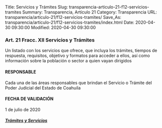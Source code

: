 Title: Servicios y Trámites
Slug: transparencia-articulo-21-f12-servicios-tramites
Summary: Transparencia, Artículo 21
Category: Transparencia
URL: transparencia/articulo-21/f12-servicios-tramites/
Save_As: transparencia/articulo-21/f12-servicios-tramites/index.html
Date: 2020-04-30 09:30:00
Modified: 2020-04-30 09:30:00


### Art. 21 Fracc. XII Servicios y Trámites

Un listado con los servicios que ofrece, que incluya los trámites, tiempos de respuesta, requisitos, objetivo y formatos para acceder a ellos, así como información sobre la población o sector a quien vayan dirigidos

#### RESPONSABLE

Cada una de las áreas responsables que brindan el Servicio o Trámite del Poder Judicial del Estado de Coahuila

#### FECHA DE VALIDACIÓN

1 de julio de 2020

##### [Trámites y Servicios](https://www.pjecz.gob.mx/tramites-y-servicios/)


